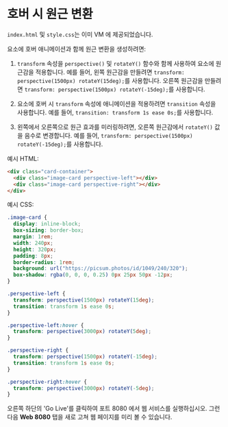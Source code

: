 # 호버 시 원근 변환

`index.html` 및 `style.css`는 이미 VM 에 제공되었습니다.

요소에 호버 애니메이션과 함께 원근 변환을 생성하려면:

1. `transform` 속성을 `perspective()` 및 `rotateY()` 함수와 함께 사용하여 요소에 원근감을 적용합니다. 예를 들어, 왼쪽 원근감을 만들려면 `transform: perspective(1500px) rotateY(15deg);`를 사용합니다. 오른쪽 원근감을 만들려면 `transform: perspective(1500px) rotateY(-15deg);`를 사용합니다.

2. 요소에 호버 시 `transform` 속성에 애니메이션을 적용하려면 `transition` 속성을 사용합니다. 예를 들어, `transition: transform 1s ease 0s;`를 사용합니다.

3. 왼쪽에서 오른쪽으로 원근 효과를 미러링하려면, 오른쪽 원근감에서 `rotateY()` 값을 음수로 변경합니다. 예를 들어, `transform: perspective(1500px) rotateY(-15deg);`를 사용합니다.

예시 HTML:

```html
<div class="card-container">
  <div class="image-card perspective-left"></div>
  <div class="image-card perspective-right"></div>
</div>
```

예시 CSS:

```css
.image-card {
  display: inline-block;
  box-sizing: border-box;
  margin: 1rem;
  width: 240px;
  height: 320px;
  padding: 8px;
  border-radius: 1rem;
  background: url("https://picsum.photos/id/1049/240/320");
  box-shadow: rgba(0, 0, 0, 0.25) 0px 25px 50px -12px;
}

.perspective-left {
  transform: perspective(1500px) rotateY(15deg);
  transition: transform 1s ease 0s;
}

.perspective-left:hover {
  transform: perspective(3000px) rotateY(5deg);
}

.perspective-right {
  transform: perspective(1500px) rotateY(-15deg);
  transition: transform 1s ease 0s;
}

.perspective-right:hover {
  transform: perspective(3000px) rotateY(-5deg);
}
```

오른쪽 하단의 'Go Live'를 클릭하여 포트 8080 에서 웹 서비스를 실행하십시오. 그런 다음 **Web 8080** 탭을 새로 고쳐 웹 페이지를 미리 볼 수 있습니다.
